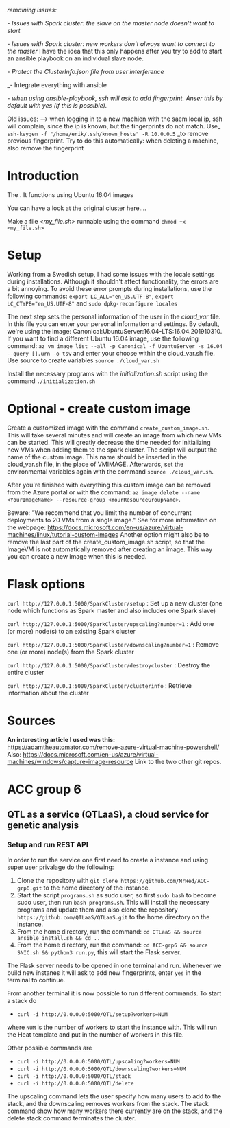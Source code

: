 _remaining issues:_ 

_- Issues with Spark cluster: the slave on the master node doesn't want to start_

_- Issues with Spark cluster: new workers don't always want to connect to the master_ I have the idea that this only happens after you try to add to start an ansible playbook on an individual slave node. 

_- Protect the ClusterInfo.json file from user interference_

_- Integrate everything with ansible

_- when using ansible-playbook, ssh will ask to add fingerprint. Anser this by default with yes (if this is possible)._


Old issues:
--> when logging in to a new machien with the saem local ip, ssh will complain, since the ip is known, but the fingerprints do not match. Use_ `ssh-keygen -f "/home/erik/.ssh/known_hosts" -R 10.0.0.5` _to remove previous fingerprint. Try to do this automatically: when deleting a machine, also remove the fingerprint


# Introduction
The . It functions using Ubuntu 16.04 images  

You can have a look at the original cluster here....

Make a file _<my_file.sh>_  runnable using the command `chmod +x <my_file.sh>`

# Setup

Working from a Swedish setup, I had some issues with the locale settings during installations. Although it shouldn't affect functionality, the errors are a bit annoying. To avoid these error prompts during installations, use the following commands: `export LC_ALL="en_US.UTF-8"`, `export LC_CTYPE="en_US.UTF-8"` and `sudo dpkg-reconfigure locales`

The next step sets the personal information of the user in the _cloud_var_ file. In this file you can enter your personal information and settings. By default, we're using the image: Canonical:UbuntuServer:16.04-LTS:16.04.201910310. If you want to find a different Ubuntu 16.04 image, use the following command: `az vm image list --all -p Canonical -f UbuntuServer -s 16.04 --query [].urn -o tsv` and enter your choose within the cloud_var.sh file. Use source to create variables `source ./cloud_var.sh`

Install the necessary programs with the _initialization.sh_ script using the command `./initialization.sh`

# Optional - create custom image
Create a customized image with the command `create_custom_image.sh`. This will take several minutes and will create an image from which new VMs can be started. This will greatly decrease the time needed for initializing new VMs when adding them to the spark cluster. The script will output the name of the custom image. This name should be inserted in the cloud_var.sh file, in the place of VMIMAGE. Afterwards, set the environmental variables again with the command `source ./cloud_var.sh`.

After you're finished with everything this custom image can be removed from the Azure portal or with the command: `az image delete --name <YourImageName> --resource-group <YourResourceGroupName>`.


Beware: "We recommend that you limit the number of concurrent deployments to 20 VMs from a single image."
See for more information on the webpage: https://docs.microsoft.com/en-us/azure/virtual-machines/linux/tutorial-custom-images
Another option might also be to remove the last part of the create_custom_image.sh script, so that the ImageVM is not automatically removed after creating an image. This way you can create a new image when this is needed.


# Flask options

`curl http://127.0.0.1:5000/SparkCluster/setup` : Set up a new cluster (one node which functions as Spark master and also includes one Spark slave)

`curl http://127.0.0.1:5000/SparkCluster/upscaling?number=1` : Add one (or more) node(s) to an existing Spark cluster

`curl http://127.0.0.1:5000/SparkCluster/downscaling?number=1` : Remove one (or more) node(s) from the Spark cluster

`curl http://127.0.0.1:5000/SparkCluster/destroycluster` : Destroy the entire cluster

`curl http://127.0.0.1:5000/SparkCluster/clusterinfo` : Retrieve information about the cluster


# Sources
__An interesting article I used was this:__ https://adamtheautomator.com/remove-azure-virtual-machine-powershell/ 
Also: https://docs.microsoft.com/en-us/azure/virtual-machines/windows/capture-image-resource
Link to the two other git repos.




# ACC group 6
## QTL as a service (QTLaaS), a cloud service for genetic analysis

### Setup and run REST API 
In order to run the service one first need to create a instance and using super user privalage do the following: 
1. Clone the repository with `git clone https://github.com/MrHed/ACC-grp6.git` to the home directory of the instance.
2. Start the script `programs.sh` as sudo user, so first `sudo bash` to become sudo user, then run `bash programs.sh`. This will install the necessary programs and update them and also clone the repository `https://github.com/QTLaaS/QTLaaS.git` to the home directory on the instance.
3. From the home directory, run the command: `cd QTLaaS && source ansible_install.sh && cd ..`
4. From the home directory, run the command: `cd ACC-grp6 && source SNIC.sh && python3 run.py`, this will start the Flask server.


The Flask server needs to be opened in one terminal and run. Whenever we build new instanes it will ask to add new fingerprints, enter `yes` in the terminal to continue.


From another terminal it is now possible to run different commands. To start a stack do
* `curl -i http://0.0.0.0:5000/QTL/setup?workers=NUM`  

where `NUM` is the number of workers to start the instance with. This will run the Heat template and put in the number of workers in this file.   

Other possible commands are  
* `curl -i http://0.0.0.0:5000/QTL/upscaling?workers=NUM`
* `curl -i http://0.0.0.0:5000/QTL/downscaling?workers=NUM`
* `curl -i http://0.0.0.0:5000/QTL/stack`
* `curl -i http://0.0.0.0:5000/QTL/delete`

The upscaling command lets the user specify how many users to add to the stack, and the downscaling removes workers from the stack. The stack command show how many workers there currently are on the stack, and the delete stack command terminates the cluster. 
